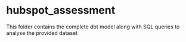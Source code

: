 # hubspot_assessment
This folder contains the complete dbt model along with SQL queries to analyse the provided dataset
